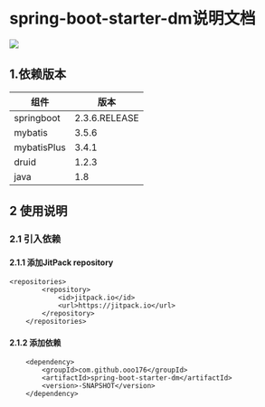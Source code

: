 # spring-boot-starter-dm说明文档
[![](https://jitpack.io/v/ooo176/spring-boot-starter-dm.svg)](https://jitpack.io/#ooo176/spring-boot-starter-dm)

## 1.依赖版本

| 组件        | 版本          |
| ----------- | ------------- |
| springboot  | 2.3.6.RELEASE |
| mybatis     | 3.5.6         |
| mybatisPlus | 3.4.1         |
| druid       | 1.2.3         |
| java        | 1.8           |



## 2 使用说明

### 2.1 引入依赖

#### 2.1.1 添加JitPack repository

```
<repositories>
		<repository>
		    <id>jitpack.io</id>
		    <url>https://jitpack.io</url>
		</repository>
	</repositories>
```

#### 2.1.2 添加依赖

```
	<dependency>
	    <groupId>com.github.ooo176</groupId>
	    <artifactId>spring-boot-starter-dm</artifactId>
	    <version>-SNAPSHOT</version>
	</dependency>
```

### 

